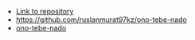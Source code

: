 - [Link to repository](https://github.com/ruslanmurat97kz/ono-tebe-nado)
- https://github.com/ruslanmurat97kz/ono-tebe-nado
- [ono-tebe-nado](https://github.com/ruslanmurat97kz/ono-tebe-nado)
